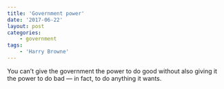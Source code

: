 ```yaml
---
title: 'Government power'
date: '2017-06-22'
layout: post
categories:
    - government
tags:
    - 'Harry Browne'
---
```


You can’t give the government the power to do good without also giving it the power to do bad — in fact, to do anything it wants.